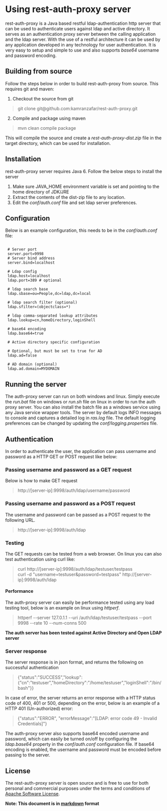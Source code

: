 Using rest-auth-proxy server
============================

rest-auth-proxy is a Java based restful ldap-authentication http server that can be used to authenticate users against ldap and
active directory. It serves as an authentication proxy server between the calling application and the ldap server. 
With the use of a restful architecture it can be used by any application developed in any technology for user authentication. 
It is very easy to setup and simple to use and also supports *base64* username and password encoding.

Building from source
--------------------

Follow the steps below in order to build rest-auth-proxy from source. This requires git and maven:

1. Checkout the source from git
> git clone git&#64;github.com:kamranzafar/rest-auth-proxy.git

2. Compile and package using maven
> mvn clean compile package

This will compile the source and create a *rest-auth-proxy-dist.zip* file in the target directory, which can be used for installation.

Installation
------------

rest-auth-proxy server requires Java 6. Follow the below steps to install the server

1. Make sure JAVA_HOME environment variable is set and pointing to the home directory of JDK/JRE
2. Extract the contents of the dist-zip file to any location.
3. Edit the *conf/auth.conf* file and set ldap server preferences. 

Configuration
-------------

Below is an example configuration, this needs to be in the *conf/auth.conf* file:
<pre><code>
 # Server port
 server.port=9998
 # Server bind address
 server.bind=localhost

 # Ldap config
 ldap.host=localhost
 ldap.port=389 # optional

 # ldap search base
 ldap.sbase=ou=People,dc=ldap,dc=local

 # ldap search filter (optional)
 ldap.sfilter=(objectclass=*)

 # ldap comma-separated lookup attributes
 ldap.lookup=cn,homeDirectory,loginShell

 # base64 encoding
 ldap.base64=true

 # Active directory specific configuration

 # Optional, but must be set to true for AD
 ldap.ad=false

 # AD domain (optional)
 ldap.ad.domain=MYDOMAIN
</code></pre>

Running the server
------------------

The auth-proxy server can run on both windows and linux. Simply execute the *run.bat* file on windows or *run.sh* file on linux
in order to run the auth proxy server. You can also install the batch file as a windows service using any Java service wrapper
tools. The server by default logs INFO messages to console and captures a detailed log in *ras.log* file. The default logging 
preferences can be changed by updating the *conf/logging.properties* file.

Authentication
--------------

In order to authenticate the user, the application can pass username and password as a HTTP GET or POST request like below:

### Passing username and password as a GET request
Below is how to make GET request
> http://\[server-ip\]:9998/auth/ldap/username/password

### Passing username and password as a POST request
The username and password can be passed as a POST request to the following URL.
> http://\[server-ip\]:9998/auth/ldap

### Testing
The GET requests can be tested from a web browser. On linux you can also test authentication using curl like:

> curl http://\[server-ip\]:9998/auth/ldap/testuser/testpass<br />
> curl -d "username=testuser&password=testpass" http://\[server-ip\]:9998/auth/ldap

#### Performance
The auth-proxy server can easily be performance tested using any load testing tool, below is an example on linux using *httperf*.

> httperf --server 127.0.1.1 --uri /auth/ldap/testuser/testpass --port 9998 --rate 10 --num-conns 500

__The auth server has been tested against Active Directory and Open LDAP server__

### Server response
The server response is in json format, and returns the following on successful authentication
> {"status":"SUCCESS","lookup":{"cn":"testuser","homeDirectory":"/home/testuser","loginShell":"/bin/bash"}}

In case of error, the server returns an error response with a HTTP status code of 400, 401 or 500, depending on the error, below is 
an example of a HTTP 401 (Un-authorized) error:
> {"status":"ERROR", "errorMessage":"[LDAP: error code 49 - Invalid Credentials]"}

The auth-proxy server also supports base64 encoded username and password, which can easily be turned on/off by configuring the *ldap.base64* property
in the *conf/auth.conf* configuration file. If base64 encoding is enabled, the username and password must be encoded before passing to the server.

License
-------

The rest-auth-proxy server is open source and is free to use for both personal and commercial purposes under the terms and
conditions of [Apache Software License](http://www.apache.org/licenses/LICENSE-2.0.html "ASL 2.0").

__Note: This document is in [markdown](http://daringfireball.net/projects/markdown "Markdown") format__
